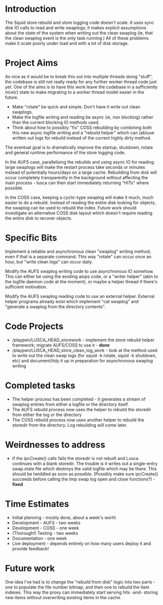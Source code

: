 # Introduction #

The Squid store rebuild and store logging code doesn't scale. It uses sync disk IO calls to read and write swaplogs; it makes explicit assumptions about the state of the system when writing out the clean swaplog (ie, that the clean swaplog event is the only task running.) All of these problems make it scale poorly under load and with a lot of disk storage.

# Project Aims #

As nice as it would be to break this out into multiple threads doing "stuff", the codebase is still not really ready for any further worker thread code just yet. One of the aims is to have this work leave the codebase in a sufficiently nice(r) state to make migrating to a worker thread model easier in the future.

  * Make "rotate" be quick and simple. Don't have it write out clean swaplogs.
  * Make the logfile writing and reading be async (ie, non blocking) rather than the current blocking IO methods used.
  * Think about how to possibly "fix" COSS rebuilding by combining both this new async logfile writing and a "rebuild helper" which can (ab)use written out logs for rebuild instead of the current highly dirty method.

The eventual goal is to dramatically improve the startup, shutdown, rotate and general runtime performance of the store logging code.

In the AUFS case, parallelising the rebuilds and using async IO for reading large swaplogs will make the restart process take seconds or minutes instead of potentially hours/days on a large cache. Rebuilding from disk will occur completely transparently in the background without affecting the main process - lusca can then start immediately returning "HITs" where possible.

In the COSS case, keeping a cyclic-type swaplog will make it much, much easier to do a rebuild. Instead of reading the entire disk looking for objects, the swaplog can be used to rebuild the index. Future work should investigate an alternative COSS disk layout which doesn't require reading the entire disk to recover objects.

# Specific Bits #

Implement a reliable and asynchronous clean "swaplog" writing method; even if that is a separate command. This way "rotate" can occur once an hour, but "write clean logs" can occur daily.

Modify the AUFS swaplog writing code to use asynchronous IO somehow. This can either be using the existing aiops code, or a "writer helper" (akin to the logfile daemon code at the moment), or maybe a helper thread if there's sufficient motivation.

Modify the AUFS swaplog reading code to use an external helper. External helper programs already exist which implement "cat swaplog" and "generate a swaplog from the directory contents".

# Code Projects #

  * /playpen/LUSCA\_HEAD\_storework - implement the store rebuild helper framework; migrate AUFS/COSS to use it - **done**
  * /playpen/LUSCA\_HEAD\_store\_clean\_log\_work - look at the method used to write out the clean swap logs (for squid -k rotate, squid -k shutdown, etc) and document/tidy it up in preparation for asynchronous swaplog writing


# Completed tasks #

  * The helper process has been completed - it generates a stream of swaplog entries from either a logfile or the directory itself.
  * The AUFS rebuild process now uses the helper to rebuild the storedir from either the log or the directory
  * The COSS rebuild process now uses another helper to rebuild the storedir from the directory. Log rebuilding will come later.

# Weirdnesses to address #

  * If the ipcCreate() calls fails the storedir is not rebuilt and Lusca continues with a blank storedir. The trouble is it writes out a single-entry swap.state file which destroys the valid logfile which may be there. This should be twiddled as soon as possible. (Possibly make sure ipcCreate() succeeds before calling the tmp swap log open and close functions?) - **fixed**

# Time Estimates #

  * Initial planning - mostly done, about a week's worth
  * Development - AUFS - two weeks
  * Development - COSS - one week
  * (Thorough!) Testing - two weeks
  * Documentation - one week
  * Live deployment - depends entirely on how many users deploy it and provide feedback!

# Future work #

One idea I've had is to change the "rebuild from disk" logic into two parts - one to populate the file number bitmap, and then one to rebuild the item indexes. This way the proxy can immediately start serving hits -and- storing new items without overwriting existing items in the cache.